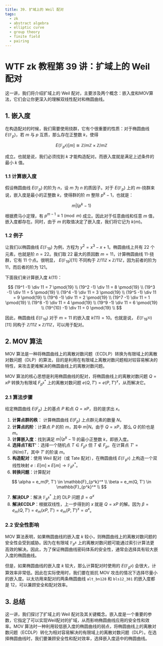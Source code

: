 ```yaml
---
title: 39. 扩域上的 Weil 配对
tags:
  - zk
  - abstract algebra
  - elliptic curve
  - group theory
  - finite field
  - pairing
---
```


# WTF zk 教程第 39 讲：扩域上的 Weil 配对

这一讲，我们将介绍扩域上的 Weil 配对，主要涉及两个概念：嵌入度和MOV算法，它们会让你更深入的理解双线性配对和椭圆曲线。

## 1. 嵌入度

在构造配对的时候，我们需要使用挠群，它有个很重要的性质：对于椭圆曲线 $E(\mathbb{F}_p)$，若 $m$ 与 $p$ 互质，那么存在正整数 $k$，使得

$$
E(\mathbb{F}_{p^{k}})[m] \cong \mathbb{Z}/m\mathbb{Z} \times \mathbb{Z}/m\mathbb{Z}
$$

成立。也就是说，我们必须找到 $k$ 才能构造配对。而嵌入度就是满足上述条件的最小 $k$ 值。

### 1.1 计算嵌入度

假设椭圆曲线 $E(\mathbb{F}_p)$ 的阶为 $n$，设 $m$ 为 $n$ 的质因子。对于 $E(\mathbb{F}_p)$ 上的 $m$-挠群来说，嵌入度是最小的正整数 $k$，使得群的阶 $m$ 整除 $p^k - 1$，也就是：

$$
m | (p^k - 1)
$$

根据费马小定理，有 $p^{m-1} \equiv 1 \pmod{m}$ 成立。因此对于任意曲线和任意 $m$ 值，嵌入度都存在。同时，由于 $m$ 的取值决定了嵌入度，我们将它记为 $k(m)$。

### 1.2 例子

让我们以椭圆曲线 $E(\mathbb{F}_{19})$ 为例，方程为 $y^2 = x^3 - x + 1$。椭圆曲线上共有 22 个元素，也就是阶 $n = 22$。我们取 22 最大的质因数 $m = 11$，计算椭圆曲线 $11$-挠群，它有 $11$ 个点。很明显， $E(\mathbb{F}_{19})[11]$ 不同构于 $\mathbb{Z}/11\mathbb{Z} \times \mathbb{Z}/11\mathbb{Z}$，因为前者的阶为 11，而后者的阶为 121。

下面我们来计算嵌入度 $k(11)$：

$$
(19^1 -1) \div 11 =  7 \pmod{19} \\
(19^2 -1) \div 11 =  8 \pmod{19} \\
(19^3 -1) \div 11 =  5 \pmod{19} \\
(19^4 -1) \div 11 =  3 \pmod{19} \\
(19^5 -1) \div 11 =  9 \pmod{19} \\
(19^6 -1) \div 11 =  2 \pmod{19} \\
(19^7 -1) \div 11 =  1 \pmod{19} \\
(19^8 -1) \div 11 =  4 \pmod{19} \\
(19^9 -1) \div 11 =  6 \pmod{19} \\
(19^{10} -1) \div 11 =  0 \pmod{19} \\
$$

因此，椭圆曲线 $E(\mathbb{F}_{19})$ 对于 $m = 11$ 的嵌入度 $k(11) = 10$。也就是说， $E(\mathbb{F}_{19^{10}})[11]$ 同构于 $\mathbb{Z}/11\mathbb{Z} \times \mathbb{Z}/11\mathbb{Z}$，可以用于配对。

## 2. MOV 算法

MOV 算法是一种将椭圆曲线上的离散对数问题（ECDLP）转换为有限域上的离散对数问题（DLP）的算法，目的是利用在有限域上离散对数问题相对较容易解决的特性，来攻击更难解决的椭圆曲线上的离散对数问题。

MOV 算法的核心思想是利用椭圆曲线的配对，将椭圆曲线上的离散对数问题 $Q = xP$ 转换为有限域 $F_{p^k}^*$ 上的离散对数问题 $e(Q, T') = e(P,T')^x$，从而解决它。

### 2.1 算法步骤

给定椭圆曲线 $E(F_p)$ 上的基点 $P$ 和点 $Q = xP$，目的是求出 $x$。

1. **计算点群的秩**： 计算椭圆曲线 $E(F_p)$ 上点群元素的数量 $N$。
2. **计算点的阶**：计算点 $P$ 的阶 $m$，其中 $m | N$。由于 $Q = xP$，那么 $Q$ 的阶也是 $m$。
3. **计算嵌入度**：找到满足 $m | (p^k - 1)$ 的最小正整数 $k$，即嵌入度。
4. **选择点T和T'**：选择一个随机点 $T \in F_{p^k}$ 但 $T \notin F_{p}$。在计算点 $T' = (N/m)T$，其中 $T'$ 的阶诶 $m$。
5. **构造配对**：使用 Weil 配对（或 Tate 配对），在椭圆曲线 $E(\mathbb{F}_{p^k})$ 上构造一个双线性映射 $e: E[m] \times E[m] \rightarrow \mathbb{F}_{p^k}^*$。
6. **转换问题**：计算配对

  $$
  \alpha = e_m(P, T') \in \mathbb{F}_{p^k}^* \\
  \beta = e_m(Q, T') \in \mathbb{F}_{p^k}^* \\
  $$

7. **解决DLP**：解决 $\mathbb{F}_{p^k}^*$ 上的 DLP 问题 $\beta = \alpha^x$
8. **解决ECDLP**：根据双线性，上一步得到的 $x$ 就是 $Q = xP$ 的解。因为 $\beta = e_m(Q, T') = e_m(xP, T') = e_m(P, T')^x = \alpha ^x$。

### 2.2 安全性影响

MOV 算法表明，如果椭圆曲线的嵌入度 $k$ 较小，则椭圆曲线上的离散对数问题的安全性会受到威胁。因为在有限域 $\mathbb{F}_{p^k}$ 上的离散对数问题可能通过索引计算法更高效的解决。因此，为了保证椭圆曲线密码体系的安全性，通常会选择具有较大嵌入度的椭圆曲线。

但是，如果椭圆曲线的嵌入度 $k$ 较大，那么计算配对时使用的 $E(\mathbb{F}_{p^k})$ 会很大，计算效率非常低。因此在实际使用时，我们要在抵抗 MOV 攻击的情况下选择尽量小的嵌入度。以太坊用来配对的两条椭圆曲线 `alt_bn128` 和 `bls12_381` 的嵌入度都是 $12$，可以兼顾安全和配对效率。

## 3. 总结

这一讲，我们探讨了扩域上的 Weil 配对及其关键概念。嵌入度是一个重要的参数，它指定了可以实现Weil配对的扩域，从而影响椭圆曲线应用的安全性和效率。MOV 算法时一种利用较低嵌入度的椭圆曲线的弱点，将椭圆曲线上的离散对数问题（ECDLP）转化为相对容易解决的有限域上的离散对数问题（DLP）。在选择椭圆曲线时，我们要兼顾安全性和配对效率，选择嵌入度适中的椭圆曲线。